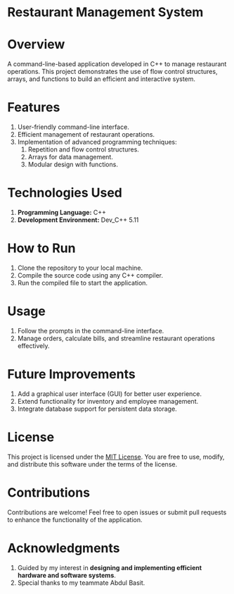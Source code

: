 # Restaurant Management System
# Overview
A command-line-based application developed in C++ to manage restaurant operations. This project demonstrates the use of flow control structures, arrays, and functions to build an efficient and interactive system.

# Features

1) User-friendly command-line interface.
2) Efficient management of restaurant operations.
3) Implementation of advanced programming techniques:
   1) Repetition and flow control structures.
   2) Arrays for data management.
   3) Modular design with functions.

# Technologies Used

1) **Programming Language:** C++
2) **Development Environment:** Dev_C++ 5.11

# How to Run

1) Clone the repository to your local machine.
2) Compile the source code using any C++ compiler.
3) Run the compiled file to start the application.

# Usage

1) Follow the prompts in the command-line interface.
2) Manage orders, calculate bills, and streamline restaurant operations effectively.

# Future Improvements

1) Add a graphical user interface (GUI) for better user experience.
2) Extend functionality for inventory and employee management.
3) Integrate database support for persistent data storage.

# License

This project is licensed under the [MIT License](LICENSE).
You are free to use, modify, and distribute this software under the terms of the license.

# Contributions

Contributions are welcome!
Feel free to open issues or submit pull requests to enhance the functionality of the application.

# Acknowledgments

1) Guided by my interest in **designing and implementing efficient hardware and software systems**.
2) Special thanks to my teammate Abdul Basit.
